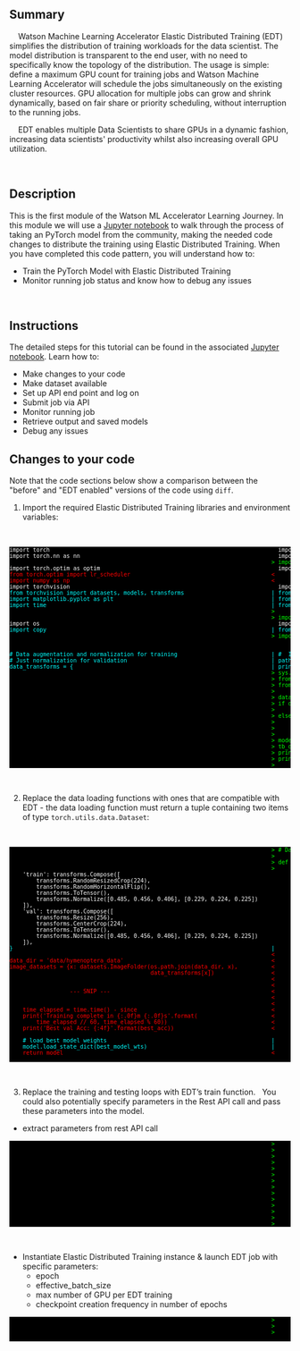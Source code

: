 
## Summary
&nbsp;
&nbsp;
Watson Machine Learning Accelerator Elastic Distributed Training (EDT) simplifies the distribution of training workloads for the data scientist.   The model distribution is transparent to the end user, with no need to specifically know the topology of the distribution.   The usage is simple: define a maximum GPU count for training jobs and Watson Machine Learning Accelerator will schedule the jobs simultaneously on the existing cluster resources. GPU allocation for multiple jobs can grow and shrink dynamically, based on fair share or priority scheduling, without interruption to the running jobs.

&nbsp;
&nbsp;
EDT enables multiple Data Scientists to share GPUs in a dynamic fashion, increasing data scientists' productivity whilst also increasing overall GPU utilization.

&nbsp;
&nbsp;



## Description
This is the first module of the Watson ML Accelerator Learning Journey.  In this module we will use a [Jupyter notebook](https://github.com/IBM/wmla-assets/blob/master/WMLA-learning-journey/elastic-distributed-training-module/elastic_distributed_training_demonstration.ipynb) to walk through the process of taking an PyTorch model from the community,  making the needed code changes to distribute the training using Elastic Distributed Training.     When you have completed this code pattern, you will understand how to:

- Train the PyTorch Model with Elastic Distributed Training
- Monitor running job status and know how to debug any issues

&nbsp;
&nbsp;



## Instructions

The detailed steps for this tutorial can be found in the associated [Jupyter notebook](https://github.com/IBM/wmla-assets/blob/master/WMLA-learning-journey/elastic-distributed-training-module/elastic_distributed_training_demonstration.ipynb).  Learn how to:

- Make changes to your code
- Make dataset available
- Set up API end point and log on
- Submit job via API
- Monitor running job
- Retrieve output and saved models
- Debug any issues


## Changes to your code

Note that the code sections below show a comparison between the "before" and "EDT enabled" versions of the code using `diff`.


1.  Import the required Elastic Distributed Training libraries and environment variables:

&nbsp;
&nbsp;
<!-- ![alt text](https://raw.githubusercontent.com/IBM/wmla-assets/master/WMLA-learning-journey/shared-images/1_model_update.png) -->

<pre style="font-size: 10px; color:white; background-color:black">
import torch                                                                    import torch
import torch.nn as nn                                                           import torch.nn as nn
<span style="color:lime;">                                                                              &gt; import torch.nn.functional as F</span>
import torch.optim as optim                                                     import torch.optim as optim
<span style="color:red;">from torch.optim import lr_scheduler                                          &lt;</span>
<span style="color:red;">import numpy as np                                                            &lt;</span>
import torchvision                                                              import torchvision
<span style="color:aqua;">from torchvision import datasets, models, transforms                          | from torchvision import datasets, transforms</span>
<span style="color:aqua;">import matplotlib.pyplot as plt                                               | from torch.optim import lr_scheduler</span>
<span style="color:aqua;">import time                                                                   | from pathlib import Path</span>
<span style="color:lime;">                                                                              &gt;</span>
<span style="color:lime;">                                                                              &gt; import sys</span>
import os                                                                       import os
<span style="color:aqua;">import copy                                                                   | from os import environ</span>
<span style="color:lime;">                                                                              &gt; import json</span>


<span style="color:aqua;"># Data augmentation and normalization for training                            | #  Importing libraries and setting up enviroment variables </span>
<span style="color:aqua;"># Just normalization for validation                                           | path=os.path.join(os.getenv(&quot;FABRIC_HOME&quot;), &quot;libs&quot;, &quot;fabric.zip&quot;)</span>
<span style="color:aqua;">data_transforms = {                                                           | print(path)</span>
<span style="color:lime;">                                                                              &gt; sys.path.insert(0,path)</span>
<span style="color:lime;">                                                                              &gt; from fabric_model import FabricModel</span>
<span style="color:lime;">                                                                              &gt; from edtcallback import EDTLoggerCallback</span>
<span style="color:lime;">                                                                              &gt;</span>
<span style="color:lime;">                                                                              &gt; dataDir = environ.get(&quot;DATA_DIR&quot;)</span>
<span style="color:lime;">                                                                              &gt; if dataDir is not None:</span>
<span style="color:lime;">                                                                              &gt;     print(&quot;dataDir is: %s&quot;%dataDir)</span>
<span style="color:lime;">                                                                              &gt; else:</span>
<span style="color:lime;">                                                                              &gt;     print(&quot;Warning: not found DATA_DIR from os env!&quot;)</span>
<span style="color:lime;">                                                                              &gt;</span>
<span style="color:lime;">                                                                              &gt;</span>
<span style="color:lime;">                                                                              &gt; model_path = os.environ[&quot;RESULT_DIR&quot;]+&quot;/model/saved_model&quot;</span>
<span style="color:lime;">                                                                              &gt; tb_directory = os.environ[&quot;LOG_DIR&quot;]+&quot;/tb&quot;</span>
<span style="color:lime;">                                                                              &gt; print (&quot;model_path: %s&quot; %model_path)</span>
<span style="color:lime;">                                                                              &gt; print (&quot;tb_directory: %s&quot; %tb_directory)</span>
<span style="color:lime;">                                                                              &gt;</span>
</pre>
&nbsp;
&nbsp;


2.  Replace the data loading functions with ones that are compatible with EDT - the data loading function must return a tuple containing two items of type `torch.utils.data.Dataset`:

&nbsp;
&nbsp;
<!-- ![alt text](https://raw.githubusercontent.com/IBM/wmla-assets/master/WMLA-learning-journey/shared-images/2_model_update.png)
![alt text](https://raw.githubusercontent.com/IBM/wmla-assets/master/WMLA-learning-journey/shared-images/3_model_update.png) -->

<pre style="font-size: 10px; color:white; background-color:black">
<span style="color:lime;">                                                                              &gt; # Data Loading function for EDT</span>
<span style="color:lime;">                                                                              &gt;</span>
<span style="color:lime;">                                                                              &gt; def getDatasets():</span>
<span style="color:lime;">                                                                              &gt;     data_transforms = {</span>
    'train': transforms.Compose([                                                   'train': transforms.Compose([
        transforms.RandomResizedCrop(224),                                              transforms.RandomResizedCrop(224),
        transforms.RandomHorizontalFlip(),                                              transforms.RandomHorizontalFlip(),
        transforms.ToTensor(),                                                          transforms.ToTensor(),
        transforms.Normalize([0.485, 0.456, 0.406], [0.229, 0.224, 0.225])              transforms.Normalize([0.485, 0.456, 0.406], [0.229, 0.224, 0.225])
    ]),                                                                             ]),
    'val': transforms.Compose([                                                     'val': transforms.Compose([
        transforms.Resize(256),                                                         transforms.Resize(256),
        transforms.CenterCrop(224),                                                     transforms.CenterCrop(224),
        transforms.ToTensor(),                                                          transforms.ToTensor(),
        transforms.Normalize([0.485, 0.456, 0.406], [0.229, 0.224, 0.225])              transforms.Normalize([0.485, 0.456, 0.406], [0.229, 0.224, 0.225])
    ]),                                                                             ]),
<span style="color:aqua;">}                                                                             |     }</span>
<span style="color:red;">                                                                              &lt;</span>
<span style="color:red;">data_dir = 'data/hymenoptera_data'                                            &lt;</span>
<span style="color:red;">image_datasets = {x: datasets.ImageFolder(os.path.join(data_dir, x),          &lt;</span>
<span style="color:red;">                                          data_transforms[x])                 &lt;</span>
<span style="color:red;">                                                                              &lt;</span>
<span style="color:red;">                                                                              &lt;</span>
<span style="color:red;">                  --- SNIP ---                                                &lt;</span>
<span style="color:red;">                                                                              &lt;</span>
<span style="color:red;">                                                                              &lt;</span>
<span style="color:red;">    time_elapsed = time.time() - since                                        &lt;</span>
<span style="color:red;">    print('Training complete in {:.0f}m {:.0f}s'.format(                      &lt;</span>
<span style="color:red;">        time_elapsed // 60, time_elapsed % 60))                               &lt;</span>
<span style="color:red;">    print('Best val Acc: {:4f}'.format(best_acc))                             &lt;</span>

<span style="color:aqua;">    # load best model weights                                                 |     return (datasets.ImageFolder(os.path.join(dataDir, 'train'), data_transfo</span>
<span style="color:aqua;">    model.load_state_dict(best_model_wts)                                     |             datasets.ImageFolder(os.path.join(dataDir, 'val'), data_transform</span>
<span style="color:red;">    return model                                                              &lt;</span>

</pre>


&nbsp;
&nbsp;

3.   Replace the training and testing loops with EDT’s train function.
&nbsp;
You could also potentially specify parameters in the Rest API call and pass these parameters into the model.
&nbsp;

- extract parameters from rest API call
&nbsp;
&nbsp;
<!-- ![alt text](https://raw.githubusercontent.com/IBM/wmla-assets/master/WMLA-learning-journey/shared-images/4_model_update.png) -->

<pre style="font-size: 10px; color:white; background-color:black">
<span style="color:lime;">                                                                              &gt;     # Extract parameters for training</span>
<span style="color:lime;">                                                                              &gt;     parser = argparse.ArgumentParser(description='PyTorch MNIST Example')</span>
<span style="color:lime;">                                                                              &gt;     parser.add_argument('--batchsize', type=int, default=64, metavar='N',</span>
<span style="color:lime;">                                                                              &gt;                         help='input batch size for training (default: 64)')</span>
<span style="color:lime;">                                                                              &gt;     parser.add_argument('--numWorker', type=int, default=100, metavar='N',</span>
<span style="color:lime;">                                                                              &gt;                         help='maxWorker')</span>
<span style="color:lime;">                                                                              &gt;     parser.add_argument('--epochs', type=int, default=5, metavar='N',</span>
<span style="color:lime;">                                                                              &gt;                         help='input epochs for training (default: 64)')</span>
<span style="color:lime;">                                                                              &gt;     args, unknow = parser.parse_known_args()</span>
<span style="color:lime;">                                                                              &gt;     print('args: ', args)</span>
<span style="color:lime;">                                                                              &gt;     print('numWorker args:', args.numWorker) </span>
<span style="color:lime;">                                                                              &gt;     print('batch_size args:', args.batchsize)</span>
<span style="color:lime;">                                                                              &gt;     print('epochs args:', args.epochs)</span>
<span style="color:lime;">                                                                              &gt;     </span>
</pre>

&nbsp;
&nbsp;
- Instantiate Elastic Distributed Training instance & launch EDT job with specific parameters:
  - epoch
  - effective_batch_size
  - max number of GPU per EDT training
  - checkpoint creation frequency in number of epochs
&nbsp;
&nbsp;
<!-- ![alt text](https://raw.githubusercontent.com/IBM/wmla-assets/master/WMLA-learning-journey/shared-images/5_model_update.png) -->

<pre style="font-size: 10px; color:white; background-color:black">
<span style="color:lime;">                                                                              &gt;     # Replace the training and testing loops with EDT equivalents</span>
<span style="color:lime;">                                                                              &gt;     edt_m = FabricModel(model_conv, getDatasets, F.nll_loss, optimizer_conv, </span>
<span style="color:lime;">                                                                              &gt;     edt_m.train(args.epochs, args.batchsize, args.numWorker,checkpoint_freq=5</span>

</pre>

&nbsp;
&nbsp;

